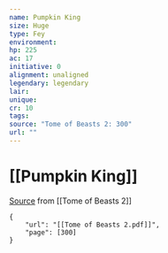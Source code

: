 ```yaml
---
name: Pumpkin King
size: Huge
type: Fey
environment: 
hp: 225
ac: 17
initiative: 0
alignment: unaligned
legendary: legendary
lair: 
unique: 
cr: 10
tags: 
source: "Tome of Beasts 2: 300"
url: ""
---
```

# [[Pumpkin King]]

[Source](zotero://open-pdf/library/items/9UQIAB6R?page=300) from [[Tome of Beasts 2]]

```pdf
{
	"url": "[[Tome of Beasts 2.pdf]]",
	"page": [300]
}
```


